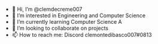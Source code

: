 - 👋 Hi, I’m @clemdecreme007
- 👀 I’m interested in Engineering and Computer Science
- 🌱 I’m currently learning Computer Science A
- 💞️ I’m looking to collaborate on projects
- 📫 How to reach me: Discord clemontedibasco007#0813

<!---
clemdecreme007/clemdecreme007 is a ✨ special ✨ repository because its `README.md` (this file) appears on your GitHub profile.
You can click the Preview link to take a look at your changes.
--->
